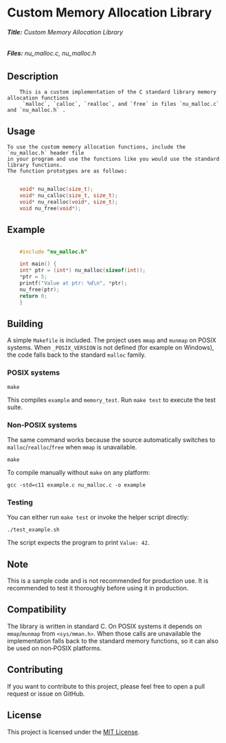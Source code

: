 # **Custom Memory Allocation Library**
###### **Title:** Custom Memory Allocation Library
###### **Files:** nu_malloc.c, nu_malloc.h

## **Description**

		This is a custom implementation of the C standard library memory allocation functions
		 `malloc`, `calloc`, `realloc`, and `free` in files `nu_malloc.c` and `nu_malloc.h` .

## **Usage**

	To use the custom memory allocation functions, include the `nu_malloc.h` header file 
	in your program and use the functions like you would use the standard library functions.
	The function prototypes are as follows:
```c

	void* nu_malloc(size_t);
	void* nu_calloc(size_t, size_t);
	void* nu_realloc(void*, size_t);
	void nu_free(void*);
```
## **Example**
```c

	#include "nu_malloc.h"

	int main() {
	int* ptr = (int*) nu_malloc(sizeof(int));
	*ptr = 5;
	printf("Value at ptr: %d\n", *ptr);
	nu_free(ptr);
	return 0;
	}
```
## **Building**

A simple `Makefile` is included. The project uses `mmap` and `munmap` on POSIX
systems. When `_POSIX_VERSION` is not defined (for example on Windows), the code
falls back to the standard `malloc` family.

### POSIX systems

```
make
```

This compiles `example` and `memory_test`. Run `make test` to execute the test
suite.

### Non‑POSIX systems

The same command works because the source automatically switches to
`malloc`/`realloc`/`free` when `mmap` is unavailable.

```
make
```

To compile manually without `make` on any platform:

```
gcc -std=c11 example.c nu_malloc.c -o example
```

### Testing

You can either run `make test` or invoke the helper script directly:

```
./test_example.sh
```

The script expects the program to print `Value: 42`.

## **Note**
This is a sample code and is not recommended for production use. It is recommended to test it thoroughly before using it in production.

## **Compatibility**
The library is written in standard C. On POSIX systems it depends on
`mmap`/`munmap` from `<sys/mman.h>`. When those calls are unavailable the
implementation falls back to the standard memory functions, so it can also be
used on non‑POSIX platforms.

## **Contributing**

If you want to contribute to this project, please feel free to open a pull request or issue on GitHub.

## **License**

This project is licensed under the [MIT License](LICENSE).




